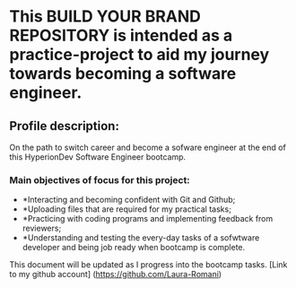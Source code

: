 # This **BUILD YOUR BRAND REPOSITORY** is intended as a practice-project to aid my journey towards becoming a software engineer.
## Profile description:
On the path to switch career and become a sofware engineer at the end of this HyperionDev Software Engineer bootcamp.
### Main objectives of focus for this project:
- *Interacting and becoming confident with Git and Github;
- *Uploading files that are required for my practical tasks;
- *Practicing with coding programs and implementing feedback from reviewers;
- *Understanding and testing the every-day tasks of a sofwtware developer and being job ready when bootcamp is complete.

This document will be updated as I progress into the bootcamp tasks.
[Link to my github account] (https://github.com/Laura-Romani)
